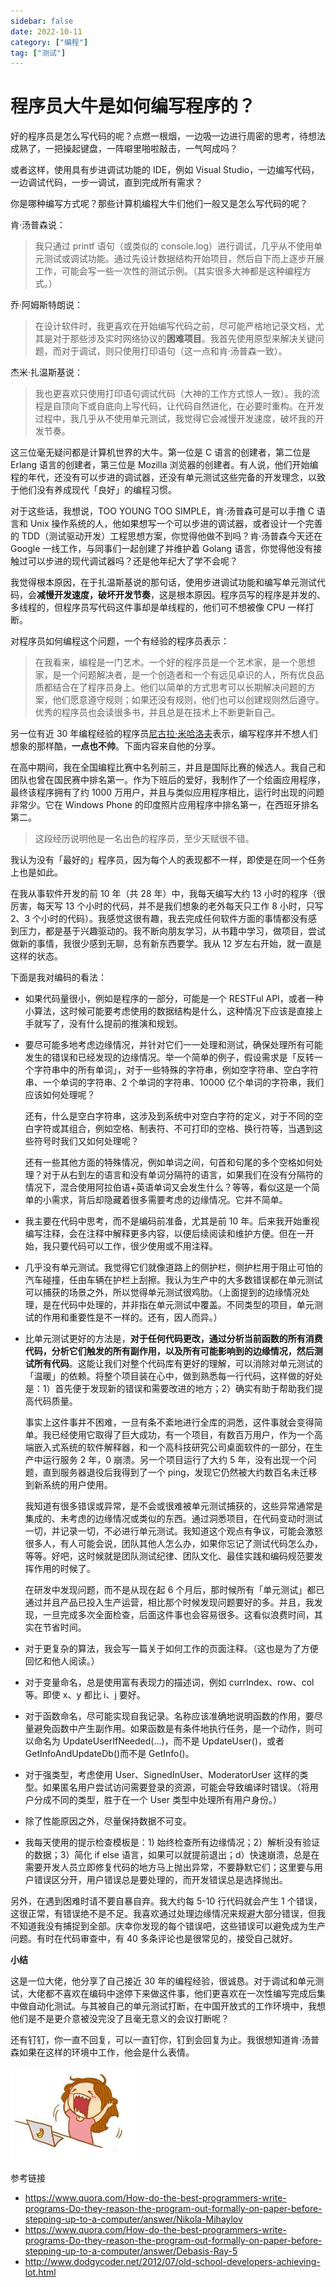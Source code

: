 ```yaml
---
sidebar: false
date: 2022-10-11
category: ["编程"] 
tag: ["测试"]
---
```


# 程序员大牛是如何编写程序的？

好的程序员是怎么写代码的呢？点燃一根烟，一边吸一边进行周密的思考，待想法成熟了，一把操起键盘，一阵噼里啪啦敲击，一气呵成吗？

或者这样，使用具有步进调试功能的 IDE，例如 Visual Studio，一边编写代码，一边调试代码，一步一调试，直到完成所有需求？

你是哪种编写方式呢？那些计算机编程大牛们他们一般又是怎么写代码的呢？

肯·汤普森说：

> 我只通过 printf 语句（或类似的 console.log）进行调试，几乎从不使用单元测试或调试功能。通过先设计数据结构开始项目，然后自下而上逐步开展工作，可能会写一些一次性的测试示例。（其实很多大神都是这种编程方式。）

乔·阿姆斯特朗说：

> 在设计软件时，我更喜欢在开始编写代码之前，尽可能严格地记录文档，尤其是对于那些涉及实时网络协议的**困难项目**。我首先使用原型来解决关键问题，而对于调试，则只使用打印语句（这一点和肯·汤普森一致）。

杰米·扎温斯基说：

> 我也更喜欢只使用打印语句调试代码（大神的工作方式惊人一致）。我的流程是自顶向下或自底向上写代码，让代码自然进化，在必要时重构。在开发过程中，我几乎从不使用单元测试，我觉得它会减慢开发速度，破坏我的开发节奏。

这三位毫无疑问都是计算机世界的大牛。第一位是 C 语言的创建者，第二位是 Erlang 语言的创建者，第三位是 Mozilla 浏览器的创建者。有人说，他们开始编程的年代，还没有可以步进的调试器，还没有单元测试这些完备的开发理念，以致于他们没有养成现代「良好」的编程习惯。

对于这些话，我想说，TOO YOUNG TOO SIMPLE，肯·汤普森可是可以手撸 C 语言和 Unix 操作系统的人，他如果想写一个可以步进的调试器，或者设计一个完善的 TDD（测试驱动开发）工程思想方案，你觉得他做不到吗？肯·汤普森今天还在 Google 一线工作，与同事们一起创建了并维护着 Golang 语言，你觉得他没有接触过可以步进的现代调试器吗？还是他年纪大了学不会呢？

我觉得根本原因，在于扎温斯基说的那句话，使用步进调试功能和编写单元测试代码，会**减慢开发速度，破坏开发节奏**，这是根本原因。程序员写的程序是并发的、多线程的，但程序员写代码这件事却是单线程的，他们可不想被像 CPU 一样打断。

对程序员如何编程这个问题，一个有经验的程序员表示：

> 在我看来，编程是一门艺术。一个好的程序员是一个艺术家，是一个思想家，是一个问题解决者，是一个创造者和一个有远见卓识的人，所有优良品质都结合在了程序员身上。他们以简单的方式思考可以长期解决问题的方案，他们愿意遵守规则；如果还没有规则，他们也可以创建规则然后遵守。优秀的程序员也会读很多书，并且总是在技术上不断更新自己。

另一位有近 30 年编程经验的程序员[尼古拉·米哈洛夫](https://www.quora.com/profile/Nikola-Mihaylov)表示，编写程序并不想人们想象的那样酷，**一点也不帅**。下面内容来自他的分享。

在高中期间，我在全国编程比赛中名列前三，并且是国际比赛的候选人。我自己和团队也曾在国民赛中排名第一。作为下班后的爱好，我制作了一个绘画应用程序，最终该程序拥有了约 1000 万用户，并且与类似应用程序相比，运行时出现的问题非常少。它在 Windows Phone 的印度照片应用程序中排名第一，在西班牙排名第二。

> 这段经历说明他是一名出色的程序员，至少天赋很不错。

我认为没有「最好的」程序员，因为每个人的表现都不一样，即使是在同一个任务上也是如此。

在我从事软件开发的前 10 年（共 28 年）中，我每天编写大约 13 小时的程序（很厉害，每天写 13 个小时的代码，并不是我们想象的老外每天只工作 8 小时，只写 2、3 个小时的代码）。我感觉这很有趣，我去完成任何软件方面的事情都没有感到压力，都是基于兴趣驱动的。我不断向朋友学习，从书籍中学习，做项目，尝试做新的事情，我很少感到无聊，总有新东西要学。我从 12 岁左右开始，就一直是这样的状态。

下面是我对编码的看法：

- 如果代码量很小，例如是程序的一部分，可能是一个 RESTFul API，或者一种小算法，这时候可能要考虑使用的数据结构是什么，这种情况下应该是直接上手就写了，没有什么提前的推演和规划。

- 要尽可能多地考虑边缘情况，并针对它们一一处理和测试，确保处理所有可能发生的错误和已经发现的边缘情况。举一个简单的例子，假设需求是「反转一个字符串中的所有单词」，对于一些特殊的字符串，例如空字符串、空白字符串、一个单词的字符串、2 个单词的字符串、10000 亿个单词的字符串，我们应该如何处理呢？

  还有，什么是空白字符串，这涉及到系统中对空白字符的定义，对于不同的空白字符或其组合，例如空格、制表符、不可打印的空格、换行符等，当遇到这些符号时我们又如何处理呢？

  还有一些其他方面的特殊情况，例如单词之间，句首和句尾的多个空格如何处理？对于从右到左的语言和没有单词分隔符的语言，如果我们在没有分隔符的情况下，混合使用阿拉伯语+英语单词又会发生什么？等等，看似这是一个简单的小需求，背后却隐藏着很多需要考虑的边缘情况。它并不简单。

- 我主要在代码中思考，而不是编码前准备，尤其是前 10 年。后来我开始重视编写注释，会在注释中解释更多内容，以便后续阅读和维护方便。但在一开始，我只要代码可以工作，很少使用或不用注释。

- 几乎没有单元测试。我觉得它们就像道路上的侧护栏，侧护栏用于阻止可怕的汽车碰撞，任由车辆在护栏上刮擦。我认为生产中的大多数错误都在单元测试可以捕获的场景之外，所以觉得单元测试很鸡肋。（上面提到的边缘情况处理，是在代码中处理的，并非指在单元测试中覆盖。不同类型的项目，单元测试的作用和重要性是不一样的。还有，因人而异。）

- 比单元测试更好的方法是，**对于任何代码更改，通过分析当前函数的所有消费代码，分析它们触发的所有副作用，以及所有可能影响到的边缘情况，然后测试所有代码**。这能让我们对整个代码库有更好的理解，可以消除对单元测试的「温暖」的依赖。将整个项目装在心中，做到熟悉每一行代码，这样做的好处是：1）首先便于发现新的错误和需要改进的地方；2）确实有助于帮助我们提高代码质量。

  事实上这件事并不困难，一旦有条不紊地进行全库的洞悉，这件事就会变得简单。我已经使用它取得了巨大成功，有一个项目，有数百万用户，作为一个高端嵌入式系统的软件解释器，和一个高科技研究公司桌面软件的一部分，在生产中运行服务 2 年，0 崩溃。另一个项目运行了大约 5 年，没有出现一个问题，直到服务器退役后我得到了一个 ping，发现它仍然被大约数百名未迁移到新系统的用户使用。

  我知道有很多错误或异常，是不会或很难被单元测试捕获的，这些异常通常是集成的、未考虑的边缘情况或类似的东西。通过洞悉项目，在代码变动时测试一切，并记录一切，不必进行单元测试。我知道这个观点有争议，可能会激怒很多人，有人可能会说，团队其他人怎么办，如果你忘记了测试代码怎么办，等等。好吧，这时候就是团队测试纪律、团队文化、最佳实践和编码规范要发挥作用的时候了。

  在研发中发现问题，而不是从现在起 6 个月后，那时候所有「单元测试」都已通过并且产品已投入生产运营，相比那个时候发现问题要好的多。并且，我发现，一旦完成多次全面检查，后面这件事也会容易很多。这看似浪费时间，其实在节省时间。

- 对于更复杂的算法，我会写一篇关于如何工作的页面注释。（这也是为了方便回忆和他人阅读。）

- 对于变量命名，总是使用富有表现力的描述词，例如 currIndex、row、col 等。即使 x、y 都比 i、j 要好。

- 对于函数命名，尽可能实现自我记录。名称应该准确地说明函数的作用，要尽量避免函数中产生副作用。如果函数是有条件地执行任务，是一个动作，则可以命名为 UpdateUserIfNeeded(...)，而不是 UpdateUser()，或者 GetInfoAndUpdateDb()而不是 GetInfo()。

- 对于强类型，考虑使用 User、SignedInUser、ModeratorUser 这样的类型。如果匿名用户尝试访问需要登录的资源，可能会导致编译时错误。（将用户分成不同的类型，胜于在一个 User 类型中处理所有用户身份。）

- 除了性能原因之外，尽量保持数据不可变。

- 我每天使用的提示检查模板是：1) 始终检查所有边缘情况；2）解析没有验证的数据；3）简化 if else 语言，如果可以就提前退出；d）快速崩溃，总是在需要开发人员立即修复代码的地方马上抛出异常，不要静默它们；这里要与用户错误区分开，用户错误总是要处理的，而开发错误总是选择抛出。

另外，在遇到困难时请不要自暴自弃。我大约每 5-10 行代码就会产生 1 个错误，这很正常，有错误绝不是不足。我喜欢通过处理边缘情况来规避大部分错误，但我不知道我没有捕捉到全部。庆幸你发现的每个错误吧，这些错误可以避免成为生产问题。有时在代码审查中，有 40 多条评论也是很常见的，接受自己就好。

**小结**

这是一位大佬，他分享了自己接近 30 年的编程经验，很诚恳。对于调试和单元测试，大佬都不喜欢在编码中途停下来做这件事，他们更喜欢在一次性编写完成后集中做自动化测试。与其被自己的单元测试打断，在中国开放式的工作环境中，我想他们是不是更介意被没完没了且毫无意义的会议打断呢？

还有钉钉，你一直不回复，可以一直钉你，钉到会回复为止。我很想知道肯·汤普森如果在这样的环境中工作，他会是什么表情。

<img src="./assets/image-20221011121717446.png" alt="image-20221011121717446" style="zoom:25%;" />

参考链接

- https://www.quora.com/How-do-the-best-programmers-write-programs-Do-they-reason-the-program-out-formally-on-paper-before-stepping-up-to-a-computer/answer/Nikola-Mihaylov
- https://www.quora.com/How-do-the-best-programmers-write-programs-Do-they-reason-the-program-out-formally-on-paper-before-stepping-up-to-a-computer/answer/Debasis-Ray-5
- http://www.dodgycoder.net/2012/07/old-school-developers-achieving-lot.html
